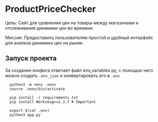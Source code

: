# ProductPriceChecker


Цель: Сайт для сравнения цен на товары между магазинами 
      и отслеживания динамики цен во времени.
	  
Миссия: Предоставить пользователям простой и удобный интерфейс
        для анализа динамики цен на рынке.



## Запуск проекта

За создание конфига отвечает файл env_variables.py, с поиощью него можно создать ```.env_json``` и конвертировать его в ```.env```

      python3 -m venv .venv
      source .venv/bin/activate

      pip install -r requirements.txt
      pip install Werkzeug==2.3.7 # Important

      export $(cat .env)
      python3 app.py

